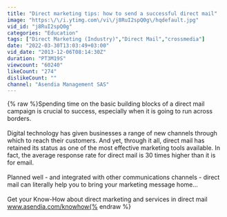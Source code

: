 ```yaml
---
title: "Direct marketing tips: how to send a successful direct mail"
image: "https:\/\/i.ytimg.com\/vi\/j8RuI2spQ0g\/hqdefault.jpg"
vid_id: "j8RuI2spQ0g"
categories: "Education"
tags: ["Direct Marketing (Industry)","Direct Mail","crossmedia"]
date: "2022-03-30T13:03:49+03:00"
vid_date: "2013-12-06T08:14:30Z"
duration: "PT3M19S"
viewcount: "60240"
likeCount: "274"
dislikeCount: ""
channel: "Asendia Management SAS"
---
```

{% raw %}Spending time on the basic building blocks of a direct mail campaign is crucial to success, especially when it is going to run across borders. <br /><br />Digital technology has given businesses a range of new channels through which to reach their customers. And yet, through it all, direct mail has retained its status as one of the most effective marketing tools available. In fact, the average response rate for direct mail is 30 times higher than it is for email.<br /><br />Planned well - and integrated with other communications channels - direct mail can literally help you to bring your marketing message home...<br /><br />Get your Know-How about direct marketing and services in direct mail www.asendia.com/knowhow{% endraw %}
